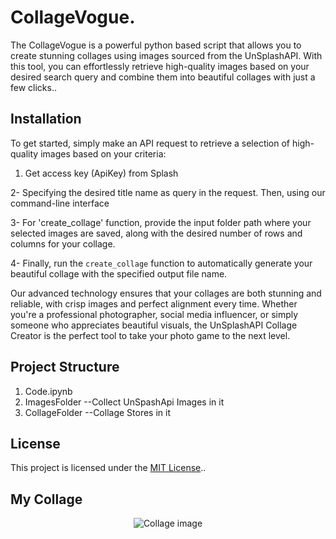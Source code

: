 

# CollageVogue.

The CollageVogue is a powerful python based script that allows you to create stunning collages using images sourced from the UnSplashAPI. With this tool, you can effortlessly retrieve high-quality images based on your desired search query and combine them into beautiful collages with just a few clicks..

## Installation
To get started, simply make an API request to retrieve a selection of high-quality images based on your criteria: 
1. Get access key (ApiKey) from Splash

2- Specifying the desired title name as query in the request. Then, using our command-line interface

3- For 'create_collage' function, provide the input folder path where your selected images are saved, along with the desired number of rows and columns for your collage. 

4- Finally, run the `create_collage` function to automatically generate your beautiful collage with the specified output file name.

Our advanced technology ensures that your collages are both stunning and reliable, with crisp images and perfect alignment every time. Whether you're a professional photographer, social media influencer, or simply someone who appreciates beautiful visuals, the UnSplashAPI Collage Creator is the perfect tool to take your photo game to the next level.

## Project Structure
1. Code.ipynb
2. ImagesFolder            --Collect UnSpashApi Images in it
3. CollageFolder           --Collage Stores in it 

## License

This project is licensed under the [MIT License](LICENSE)..

## My Collage
<p align="center">
  <img src="https://github.com/atisamhaq123/UnSplashApi_CollageCreator/blob/main/collage.PNG" alt="Collage image">
</p>
